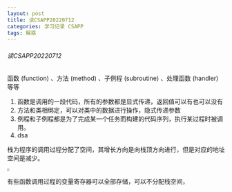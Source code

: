 ```yaml
---
layout: post
title: 读CSAPP20220712
categories: 学习记录 CSAPP
tags: 解惑
---
```

###### 读CSAPP20220712

函数 (function) 、方法 (method) 、子例程 (subroutine) 、处理函数 (handler) 等等

1. 函数是调用的一段代码，所有的参数都是显式传递，返回值可以有也可以没有
2. 方法和类相绑定，可以对类中的数据进行操作，隐式传递参数
3. 例程和子例程都是为了完成某一个任务而构建的代码序列，执行某过程时被调用。
4. dsa

栈为程序的调用过程分配了空间，其增长方向是向栈顶方向进行，但是对应的地址空间是减少。

<img src="https://lh-picbed.oss-cn-chengdu.aliyuncs.com/20220711150849.png" style="zoom:33%;" />

有些函数调用过程的变量寄存器可以全部存储，可以不分配栈空间，

